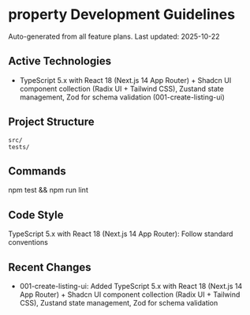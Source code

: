 # property Development Guidelines

Auto-generated from all feature plans. Last updated: 2025-10-22

## Active Technologies

- TypeScript 5.x with React 18 (Next.js 14 App Router) + Shadcn UI component collection (Radix UI + Tailwind CSS), Zustand state management, Zod for schema validation (001-create-listing-ui)

## Project Structure

```text
src/
tests/
```

## Commands

npm test && npm run lint

## Code Style

TypeScript 5.x with React 18 (Next.js 14 App Router): Follow standard conventions

## Recent Changes

- 001-create-listing-ui: Added TypeScript 5.x with React 18 (Next.js 14 App Router) + Shadcn UI component collection (Radix UI + Tailwind CSS), Zustand state management, Zod for schema validation

<!-- MANUAL ADDITIONS START -->
<!-- MANUAL ADDITIONS END -->
